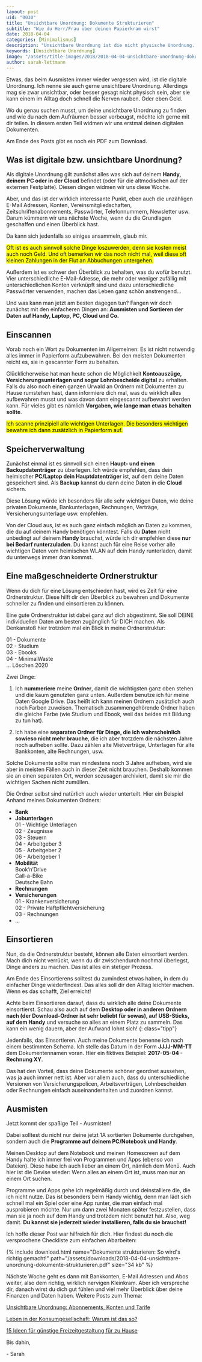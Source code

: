 ```yaml
---
layout: post
uid: "0030"
title: "Unsichtbare Unordnung: Dokumente Strukturieren"
subtitle: "Wie du Herr/Frau über deinen Papierkram wirst"
date: 2018-04-04
categories: [Minimalismus]
description: "Unsichtbare Unordnung ist die nicht physische Unordnung. Programme und Apps, E-Mail Adressen, Bankkonten, Vereinsmitgliedschaften, Abonnements zählen dazu."
keywords: [Unsichtbare Unordnung]
image: "/assets/title-images/2018/2018-04-04-unsichtbare-unordnung-dokumente-strukturieren.jpg"
author: sarah-lettmann
---
```

Etwas, das beim Ausmisten immer wieder vergessen wird, ist die digitale Unordnung. Ich nenne sie auch gerne unsichtbare Unordnung. Allerdings mag sie zwar unsichtbar, oder besser gesagt nicht physisch sein, aber sie kann einem im Alltag doch schnell die Nerven rauben. Oder eben Geld.

Wo du genau suchen musst, um deine unsichtbare Unordnung zu finden und wie du nach dem Aufräumen besser vorbeugst, möchte ich gerne mit dir teilen. In diesem ersten Teil widmen wir uns erstmal deinen digitalen Dokumenten.

Am Ende des Posts gibt es noch ein PDF zum Download.

## Was ist digitale bzw. unsichtbare Unordnung?
Als digitale Unordnung gilt zunächst alles was sich auf deinem **Handy, deinem PC oder in der Cloud** befindet (oder für die altmodischen auf der externen Festplatte). Diesen dingen widmen wir uns diese Woche.

Aber, und das ist der wirklich interessante Punkt, eben auch die unzähligen E-Mail Adressen, Konten, Vereinsmitgliedschaften, Zeitschriftenabonnements, Passwörter, Telefonnummern, Newsletter usw. Darum kümmern wir uns nächste Woche, wenn du die Grundlagen geschaffen und einen Überblick hast.

Da kann sich jedenfalls so einiges ansammeln, glaub mir.

<mark>Oft ist es auch sinnvoll solche Dinge loszuwerden, denn sie kosten meist auch noch Geld. Und oft bemerken wir das noch nicht mal, weil diese oft kleinen Zahlungen in der Flut an Abbuchungen untergehen.</mark>

Außerdem ist es schwer den Überblick zu behalten, was du wofür benutzt. Vier unterschiedliche E-Mail-Adresse, die mehr oder weniger zufällig mit unterschiedlichen Konten verknüpft sind und dazu unterschiedliche Passwörter verwenden, machen das Leben ganz schön anstrengend…

Und was kann man jetzt am besten dagegen tun? Fangen wir doch zunächst mit den einfacheren Dingen an: **Ausmisten und Sortieren der Daten auf Handy, Laptop, PC, Cloud und Co.**

## Einscannen
Vorab noch ein Wort zu Dokumenten im Allgemeinen: Es ist nicht notwendig alles immer in Papierform aufzubewahren. Bei den meisten Dokumenten reicht es, sie in gescannter Form zu behalten.

Glücklicherweise hat man heute schon die Möglichkeit **Kontoauszüge, Versicherungsunterlagen und sogar Lohnbescheide digital** zu erhalten. Falls du also noch einen ganzen Urwald an Ordnern mit Dokumenten zu Hause rumstehen hast, dann informiere dich mal, was du wirklich alles aufbewahren musst und was davon dann eingescannt aufbewahrt werden kann. Für vieles gibt es nämlich **Vorgaben, wie lange man etwas behalten sollte**.

<mark>Ich scanne prinzipiell alle wichtigen Unterlagen. Die besonders wichtigen bewahre ich dann zusätzlich in Papierform auf.</mark>

## Speicher&shy;verwaltung
Zunächst einmal ist es sinnvoll sich einen **Haupt- und einen Backupdatenträger** zu überlegen. Ich würde empfehlen, dass dein heimischer **PC/Laptop dein Hauptdatenträger** ist, auf dem deine Daten gespeichert sind. Als **Backup** kannst du dann deine Daten in die **Cloud** sichern.

Diese Lösung würde ich besonders für alle sehr wichtigen Daten, wie deine privaten Dokumente, Bankunterlagen, Rechnungen, Verträge, Versicherungsunterlage usw. empfehlen.

Von der Cloud aus, ist es auch ganz einfach möglich an Daten zu kommen, die du auf deinem Handy benötigen könntest. Falls du **Daten** nicht unbedingt auf deinem **Handy** brauchst, würde ich dir empfehlen diese **nur bei Bedarf runterzuladen**. Du kannst auch für eine Reise vorher alle wichtigen Daten vom heimischen WLAN auf dein Handy runterladen, damit du unterwegs immer dran kommst.

## Eine maßgeschnei&shy;derte Ordnerstruktur
Wenn du dich für eine Lösung entschieden hast, wird es Zeit für eine Ordnerstruktur. Diese hilft dir den Überblick zu bewahren und Dokumente schneller zu finden und einsortieren zu können.

Eine gute Ordnerstruktur ist dabei ganz auf dich abgestimmt. Sie soll DEINE individuellen Daten am besten zugänglich für DICH machen. Als Denkanstoß hier trotzdem mal ein Blick in meine Ordnerstruktur:

01 - Dokumente  
02 - Studium  
03 - Ebooks  
04 - MinimalWaste  
...
Löschen 2020

Zwei Dinge:  
1. Ich **nummeriere** meine **Ordner**, damit die wichtigsten ganz oben stehen und die kaum genutzten ganz unten. Außerdem benutze ich für meine Daten Google Drive. Das heißt ich kann meinen Ordnern zusätzlich auch noch Farben zuweisen. Thematisch zusammengehörende Ordner haben die gleiche Farbe (wie Studium und Ebook, weil das beides mit Bildung zu tun hat).

2. Ich habe eine **separaten Ordner für Dinge, die ich wahrscheinlich sowieso nicht mehr brauche**, die ich aber trotzdem die nächsten Jahre noch aufheben sollte. Dazu zählen alte Mietverträge, Unterlagen für alte Bankkonten, alte Rechnungen, usw.

Solche Dokumente sollte man mindestens noch 3 Jahre aufheben, wird sie aber in meisten Fällen auch in dieser Zeit nicht brauchen. Deshalb kommen sie an einen separaten Ort, werden sozusagen archiviert, damit sie mir die wichtigen Sachen nicht zumüllen.

Die Ordner selbst sind natürlich auch wieder unterteilt. Hier ein Beispiel Anhand meines Dokumenten Ordners:

  * **Bank**
  * **Jobunterlagen**  
    01 - Wichtige Unterlagen  
    02 - Zeugnisse  
    03 - Steuern  
    04 - Arbeitgeber 3  
    05 - Arbeitgeber 2  
    06 - Arbeitgeber 1
  * **Mobilität**  
    Book’n’Drive  
    Call-a-Bike  
    Deutsche Bahn
  * **Rechnungen**
  * **Versicherungen**  
    01 - Krankenversicherung  
    02 - Private Haftpflichtversicherung  
    03 - Rechnungen
  * ...

## Einsortieren
Nun, da die Ordnerstruktur besteht, können alle Daten einsortiert werden. Mach dich nicht verrückt, wenn du dir zwischendurch nochmal überlegst, Dinge anders zu machen. Das ist alles ein stetiger Prozess.

Am Ende des Einsortierens solltest du zumindest etwas haben, in dem du einfacher Dinge wiederfindest. Das alles soll dir den Alltag leichter machen. Wenn es das schafft, Ziel erreicht!

Achte beim Einsortieren darauf, dass du wirklich alle deine Dokumente einsortierst. Schau also auch auf dem **Desktop oder in anderen Ordnern nach (der Download-Ordner ist sehr beliebt für sowas), auf USB-Sticks, auf dem Handy** und versuche so alles an einem Platz zu sammeln. Das kann ein wenig dauern, aber der Aufwand lohnt sich!
{: class="tipp"}

Jedenfalls, das Einsortieren. Auch meine Dokumente benenne ich nach einem bestimmten Schema. Ich stelle das Datum in der Form **JJJJ-MM-TT** dem Dokumentennamen voran. Hier ein fiktives Beispiel: **2017-05-04 - Rechnung XY**.

Das hat den Vorteil, dass deine Dokumente schöner geordnet aussehen, was ja auch immer nett ist. Aber vor allem auch, dass du unterschiedliche Versionen von Versicherungspolicen, Arbeitsverträgen, Lohnbescheiden oder Rechnungen einfach auseinanderhalten und zuordnen kannst.

## Ausmisten
Jetzt kommt der spaßige Teil - Ausmisten!

Dabei solltest du nicht nur deine jetzt 1A sortierten Dokumente durchgehen, sondern auch die **Programme auf deinem PC/Notebook und Handy**.

Meinen Desktop auf dem Notebook und meinen Homescreen auf dem Handy halte ich immer frei von Programmen und Apps (ebenso von Dateien). Diese habe ich auch lieber an einem Ort, nämlich dem Menü. Auch hier ist die Devise wieder: Wenn alles an einem Ort ist, muss man nur an einem Ort suchen.

Programme und Apps gehe ich regelmäßig durch und deinstalliere die, die ich nicht nutze. Das ist besonders beim Handy wichtig, denn man lädt sich schnell mal ein Spiel oder eine App runter, die man einfach mal ausprobieren möchte. Nur um dann zwei Monaten später festzustellen, dass man sie ja noch auf dem Handy und trotzdem nicht benutzt hat. Also, weg damit. **Du kannst sie jederzeit wieder installieren, falls du sie brauchst!**

Ich hoffe dieser Post war hilfreich für dich. Hier findest du noch die versprochene Checkliste zum einfachen Abarbeiten:

{% include download.html name="Dokumente strukturieren: So wird's richtig gemacht!" path="/assets/downloads/2018-04-04-unsichtbare-unordnung-dokumente-strukturieren.pdf" size="34 kb" %}

Nächste Woche geht es dann mit Bankkonten, E-Mail Adressen und Abos weiter, also dem richtig, wirklich nervigen Kleinkram. Aber ich verspreche dir, danach wirst du dich gut fühlen und viel mehr Überblick über deine Finanzen und Daten haben. Weitere Posts zum Thema:

[Unsichtbare Unordnung: Abonnements, Konten und Tarife](/blog/unsichtbare-unordnung-abonnements-konten-und-tarife/)

[Leben in der Konsum­gesellschaft: Warum ist das so?](/blog/leben-in-der-konsumgesellschaft/)

[15 Ideen für günstige Freizeit­gestaltung für zu Hause](/blog/15-ideen-fuer-guenstige-freizeitgestaltung-fuer-zu-hause/)

Bis dahin,

\- Sarah
